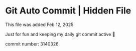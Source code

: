 # Git Auto Commit | Hidden File

This file was added Feb 12, 2025

Just for fun and keeping my daily git commit active 🤪

commit number: 3140326
